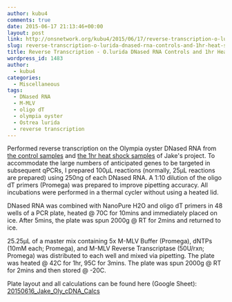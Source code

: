 ```yaml
---
author: kubu4
comments: true
date: 2015-06-17 21:13:46+00:00
layout: post
link: http://onsnetwork.org/kubu4/2015/06/17/reverse-transcription-o-lurida-dnased-rna-controls-and-1hr-heat-shock/
slug: reverse-transcription-o-lurida-dnased-rna-controls-and-1hr-heat-shock
title: Reverse Transcription - O.lurida DNased RNA Controls and 1hr Heat Shock
wordpress_id: 1483
author:
  - kubu4
categories:
  - Miscellaneous
tags:
  - DNased RNA
  - M-MLV
  - oligo dT
  - olympia oyster
  - Ostrea lurida
  - reverse transcription
---
```


Performed reverse transcription on the Olympia oyster DNased RNA from [the control samples](http://onsnetwork.org/kubu4/2015/05/14/dnase-treatment-jakes-o-lurida-ctenidia-rna-controls-from-20150507/) and [the 1hr heat shock samples](http://onsnetwork.org/kubu4/2015/05/14/dnase-treatment-jakes-o-lurida-ctenidia-rna-1hr-heat-shock-from-20150506/) of Jake's project. To accommodate the large numbers of anticipated genes to be targeted in subsequent qPCRs, I prepared 100μL reactions (normally, 25μL reactions are prepared) using 250ng of each DNased RNA. A 1:10 dilution of the oligo dT primers (Promega) was prepared to improve pipetting accuracy. All incubations were performed in a thermal cycler without using a heated lid.

DNased RNA was combined with NanoPure H2O and oligo dT primers in 48 wells of a PCR plate, heated @ 70C for 10mins and immediately placed on ice. After 5mins, the plate was spun 2000g @ RT for 2mins and returned to ice.

25.25μL of a master mix containing 5x M-MLV Buffer (Promega), dNTPs (10mM each; Promega), and M-MLV Reverse Transcriptase (50U/rxn; Promega) was distributed to each well and mixed via pipetting. The plate was heated @ 42C for 1hr, 95C for 3mins. The plate was spun 2000g @ RT for 2mins and then stored @ -20C.

Plate layout and all calculations can be found here (Google Sheet): [20150616_Jake_Oly_cDNA_Calcs](https://docs.google.com/spreadsheets/d/11cB6J1wahOq4jPk6DWENAnUweyEAeHT25Zbba1RXsks/edit?usp=sharing)
